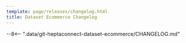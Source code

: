 ```yaml
---
template: page/releases/changelog.html
title: Dataset Ecommerce Changelog
---
```


--8<-- ".data/git-heptaconnect-dataset-ecommerce/CHANGELOG.md"
